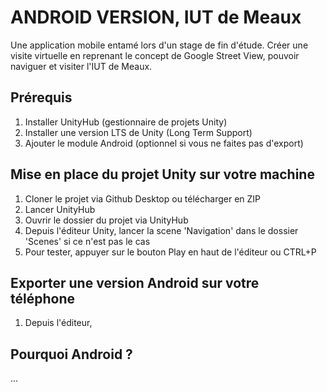 # ANDROID VERSION, IUT de Meaux
Une application mobile entamé lors d'un stage de fin d'étude. Créer une visite virtuelle en reprenant le concept de Google Street View, pouvoir naviguer et visiter l'IUT de Meaux.

## Prérequis
1. Installer UnityHub (gestionnaire de projets Unity)
2. Installer une version LTS de Unity (Long Term Support)
3. Ajouter le module Android (optionnel si vous ne faites pas d'export)

## Mise en place du projet Unity sur votre machine 
1. Cloner le projet via Github Desktop ou télécharger en ZIP
2. Lancer UnityHub
3. Ouvrir le dossier du projet via UnityHub 
4. Depuis l'éditeur Unity, lancer la scene 'Navigation' dans le dossier 'Scenes' si ce n'est pas le cas
5. Pour tester, appuyer sur le bouton Play en haut de l'éditeur ou CTRL+P

## Exporter une version Android sur votre téléphone
1. Depuis l'éditeur, 

## Pourquoi Android ?
...


